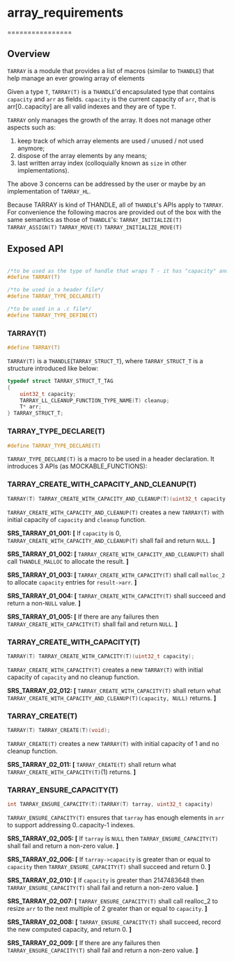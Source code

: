 # array_requirements
================

## Overview

`TARRAY` is a module that provides a list of macros (similar to `THANDLE`) that help manage an ever growing array of elements

Given a type `T`, `TARRAY(T)` is a `THANDLE`'d encapsulated type that contains `capacity` and `arr` as fields. `capacity` is the current capacity of `arr`, that is arr[0..capacity] are all valid indexes and they are of type `T`.

`TARRAY` only manages the growth of the array. It does not manage other aspects such as: 
1) keep track of which array elements are used / unused / not used anymore;
2) dispose of the array elements by any means;
3) last written array index (colloquially known as `size` in other implementations).

The above 3 concerns can be addressed by the user or maybe by an implementation of `TARRAY_HL`.

Because TARRAY is kind of THANDLE, all of `THANDLE`'s APIs apply to `TARRAY`. For convenience the following macros are provided out of the box with the same semantics as those of `THANDLE`'s:
`TARRAY_INITIALIZE(T)`
`TARRAY_ASSIGN(T)`
`TARRAY_MOVE(T)`
`TARRAY_INITIALIZE_MOVE(T)`

## Exposed API

```c

/*to be used as the type of handle that wraps T - it has "capacity" and "arr"*/
#define TARRAY(T)

/*to be used in a header file*/
#define TARRAY_TYPE_DECLARE(T)

/*to be used in a .c file*/
#define TARRAY_TYPE_DEFINE(T)

```

### TARRAY(T)

```c
#define TARRAY(T) 
```
`TARRAY(T)` is a `THANDLE`(`TARRAY_STRUCT_T`), where `TARRAY_STRUCT_T` is a structure introduced like below:
```c
typedef struct TARRAY_STRUCT_T_TAG
{
    uint32_t capacity;
    TARRAY_LL_CLEANUP_FUNCTION_TYPE_NAME(T) cleanup;
    T* arr;
} TARRAY_STRUCT_T;
```

### TARRAY_TYPE_DECLARE(T)
```c
#define TARRAY_TYPE_DECLARE(T)
```

`TARRAY_TYPE_DECLARE(T)` is a macro to be used in a header declaration. It introduces 3 APIs (as MOCKABLE_FUNCTIONS):

### TARRAY_CREATE_WITH_CAPACITY_AND_CLEANUP(T)
```c
TARRAY(T) TARRAY_CREATE_WITH_CAPACITY_AND_CLEANUP(T)(uint32_t capacity, TARRAY_LL_CREATE_WITH_CAPACITY_AND_CLEANUP_DECLARE(T) cleanup);
```

`TARRAY_CREATE_WITH_CAPACITY_AND_CLEANUP(T)` creates a new `TARRAY(T)` with initial capacity of `capacity` and `cleanup` function.

**SRS_TARRAY_01_001: [** If `capacity` is 0, `TARRAY_CREATE_WITH_CAPACITY_AND_CLEANUP(T)` shall fail and return `NULL`. **]**

**SRS_TARRAY_01_002: [** `TARRAY_CREATE_WITH_CAPACITY_AND_CLEANUP(T)` shall call `THANDLE_MALLOC` to allocate the result. **]**

**SRS_TARRAY_01_003: [** `TARRAY_CREATE_WITH_CAPACITY(T)` shall call `malloc_2` to allocate `capacity` entries for `result->arr`. **]**

**SRS_TARRAY_01_004: [** `TARRAY_CREATE_WITH_CAPACITY(T)` shall succeed and return a non-`NULL` value. **]**

**SRS_TARRAY_01_005: [** If there are any failures then `TARRAY_CREATE_WITH_CAPACITY(T)` shall fail and return `NULL`. **]**

### TARRAY_CREATE_WITH_CAPACITY(T)
```c
TARRAY(T) TARRAY_CREATE_WITH_CAPACITY(T)(uint32_t capacity);
```

`TARRAY_CREATE_WITH_CAPACITY(T)` creates a new `TARRAY(T)` with initial capacity of `capacity` and no cleanup function.

**SRS_TARRAY_02_012: [** `TARRAY_CREATE_WITH_CAPACITY(T)` shall return what `TARRAY_CREATE_WITH_CAPACITY_AND_CLEANUP(T)(capacity, NULL)` returns. **]**

### TARRAY_CREATE(T)
```c
TARRAY(T) TARRAY_CREATE(T)(void);
```

`TARRAY_CREATE(T)` creates a new `TARRAY(T)` with initial capacity of 1 and no cleanup function.

**SRS_TARRAY_02_011: [** `TARRAY_CREATE(T)` shall return what `TARRAY_CREATE_WITH_CAPACITY(T)`(1) returns. **]**



### TARRAY_ENSURE_CAPACITY(T)
```c
int TARRAY_ENSURE_CAPACITY(T)(TARRAY(T) tarray, uint32_t capacity)
```

`TARRAY_ENSURE_CAPACITY(T)` ensures that `tarray` has enough elements in `arr` to support addressing 0..capacity-1 indexes.

**SRS_TARRAY_02_005: [** If `tarray` is `NULL` then `TARRAY_ENSURE_CAPACITY(T)` shall fail and return a non-zero value. **]**

**SRS_TARRAY_02_006: [** If `tarray->capacity` is greater than or equal to `capacity` then `TARRAY_ENSURE_CAPACITY(T)` shall succeed and return 0. **]**

**SRS_TARRAY_02_010: [** If `capacity` is greater than 2147483648 then `TARRAY_ENSURE_CAPACITY(T)` shall fail and return a non-zero value. **]**

**SRS_TARRAY_02_007: [** `TARRAY_ENSURE_CAPACITY(T)` shall call realloc_2 to resize `arr` to the next multiple of 2 greater than or equal to `capacity`. **]**

**SRS_TARRAY_02_008: [** `TARRAY_ENSURE_CAPACITY(T)` shall succeed, record the new computed capacity, and return 0. **]**

**SRS_TARRAY_02_009: [** If there are any failures then `TARRAY_ENSURE_CAPACITY(T)` shall fail and return a non-zero value. **]**
